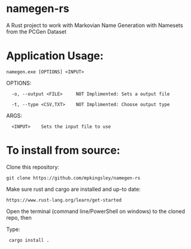 # namegen-rs

A Rust project to work with Markovian Name Generation with Namesets from the PCGen Dataset

# Application Usage:

    namegen.exe [OPTIONS] <INPUT>

 OPTIONS:
 
      -o, --output <FILE>     NOT Implimented: Sets a output file
  
      -t, --type <CSV,TXT>    NOT Implimented: Choose output type

  ARGS:
  
      <INPUT>    Sets the input file to use
  
  
# To install from source:

  Clone this repository:
 
    git clone https://github.com/mpkingsley/namegen-rs

 Make sure rust and cargo are installed and up-to date:
 
    https://www.rust-lang.org/learn/get-started
   
 Open the  terminal (command line/PowerShell on windows) to the cloned repo, then
 
 Type:
     
     cargo install .
   

